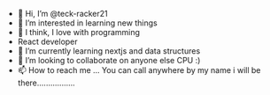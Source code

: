 - 👋 Hi, I’m @teck-racker21
- 👀 I’m interested in learning new things 
- 💞️ I think, I love with programming
- React developer
- 🌱 I’m currently learning nextjs and data structures
- 💞️ I’m looking to collaborate on anyone else CPU :)
- 📫 How to reach me ...
      You can call anywhere by my name i will be there.................

<!---
teck-racker21/teck-racker21 is a ✨ special ✨ repository because its `README.md` (this file) appears on your GitHub profile.
You can click the Preview link to take a look at your changes.
--->
